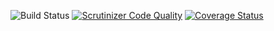 ![Build Status](https://github.com/simplesamlphp/simplesamlphp-module-metarefresh/workflows/CI/badge.svg?branch=master)
[![Scrutinizer Code Quality](https://scrutinizer-ci.com/g/simplesamlphp/simplesamlphp-module-metarefresh/badges/quality-score.png?b=master)](https://scrutinizer-ci.com/g/simplesamlphp/simplesamlphp-module-metarefresh/?branch=master)
[![Coverage Status](https://codecov.io/gh/simplesamlphp/simplesamlphp-module-metarefresh/branch/master/graph/badge.svg)](https://codecov.io/gh/simplesamlphp/simplesamlphp-module-metarefresh)
